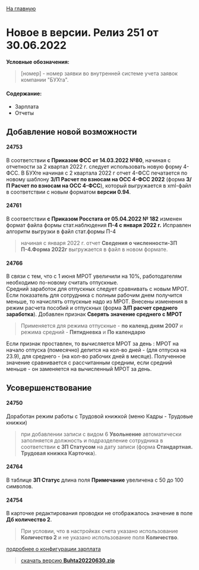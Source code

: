 ﻿[На главную](../../index.md)

# Новое  в версии. Релиз 251 от 30.06.2022

**Условные обозначения:**
 >[номер] - номер заявки во внутренней системе учета заявок компании "БУХта".

#### Содержание: 

- Зарплата
- Отчеты

## Добавление новой возможности

#### 24753
В соответствии __с Приказом ФСС от 14.03.2022 №80__, начиная с отчетности за 2 квартал 2022 г. следует использовать новую форму 4-ФСС.
В БУХте начиная с 2 квартала 2022 г отчет 4-ФСС печатается по новому шаблону __З/П Расчет по взносам на ОСС 4-ФСС 2022__ (форма __З/П Расчет по взносам на ОСС 4-ФСС__), 
который выгружается в xml-файл в соответствии с новым форматом __версии 0.94__.

#### 24761
В соответствии __с Приказом Росстата от  05.04.2022 № 182__ изменен формат файла формы стат.наблюдения __П-4 с января 2022 г.__
Исправлен алгоритм выгрузки в файл стат.формы П-4
>начиная с января 2022 г. отчет __Сведения о численности-ЗП П-4.Форма 2022г__ выгружается в файл в новом формате.

#### 24766
В связи с тем, что с 1 июня МРОТ увеличили на 10%, работодателям необходимо по-новому считать отпускные.  
Средний заработок для отпускных следует сравнивать с новым МРОТ. Если показатель для сотрудника с полным рабочим днем получится меньше, то начислять отпускные надо из МРОТ.
Внесены изменения в режим расчета пособий и отпускных (форма __З/П расчет среднего заработка__).
Добавлен признак __Сверять значение среднего с МРОТ__
>Применяется для режима отпускные - __по календ.дням 2007__ и режима средний - __Пятидневка__ и __По календарю__

Если признак проставлен, то вычисляется МРОТ за день : 
МРОТ на начало отпуска (помесячно) делится на кол-во дней - (для отпуска на 23.9), для среднего - (на кол-во рабочих дней в месяце). Полученное значение сравнивается с рассчитанным средним, если средний меньше - он заменяется на вычисленный МРОТ за день.


## Усовершенствование

#### 24750
Доработан режим работы с Трудовой книжкой (меню Кадры - Трудовые книжки)
>при добавлении записи с видом 6 __Увольнение__ автоматически заполняется должность и подразделение сотрудника в соответствии __с ЗП Статусом__ на дату записи (форма __Стандартная. Трудовая книжка Карточка__).
  
#### 24764
В таблице __ЗП Статус__ длина поля __Примечание__ увеличена с 50 до 100 символов.

#### 24754
В карточке редактирования проводки не отображалось значение в поле __Дб количество 2__.
>При условии, что в настройках счета указано использование __Количество 2__ и не указано использование поля __Количество__.


[подробнее о конфигурации зарплата](Стандартная_Зарплата.htm)

>[скачать версию **Buhta20220630.zip**](Buhta20220630.zip)
